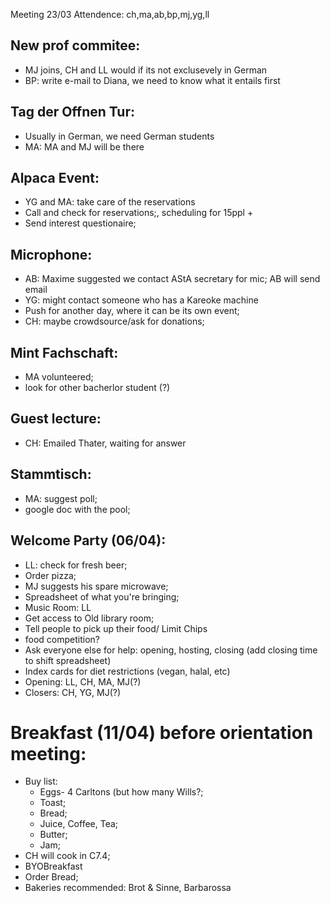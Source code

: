 Meeting 23/03
Attendence: ch,ma,ab,bp,mj,yg,ll


## New prof commitee:
- MJ joins, CH and LL would if its not exclusevely in German
- BP: write e-mail to Diana, we need to know what it entails first

## Tag der Offnen Tur:
- Usually in German, we need German students
- MA: MA and MJ will be there

## Alpaca Event:
- YG and MA: take care of the reservations
- Call and check for reservations;, scheduling for 15ppl +
- Send interest questionaire;

## Microphone:
- AB: Maxime suggested we contact AStA secretary for mic; AB will send email
- YG: might contact someone who has a Kareoke machine
- Push for another day, where it can be its own event;
- CH: maybe crowdsource/ask for donations;

## Mint Fachschaft:
- MA volunteered;
- look for other bacherlor student (?)

## Guest lecture:
- CH: Emailed Thater, waiting for answer

## Stammtisch:
- MA: suggest poll;
- google doc with the pool;

## Welcome Party (06/04):
- LL: check for fresh beer;
- Order pizza;
- MJ suggests his spare microwave;
- Spreadsheet of what you're bringing;
- Music Room: LL
- Get access to Old library room;
- Tell people to pick up their food/ Limit Chips
- food competition?
- Ask everyone else for help: opening, hosting, closing (add closing time to shift spreadsheet)
- Index cards for diet restrictions (vegan, halal, etc)
- Opening: LL, CH, MA, MJ(?)
- Closers: CH, YG, MJ(?)

# Breakfast (11/04) before orientation meeting:
- Buy list:
	- Eggs- 4 Carltons (but how many Wills?;
	- Toast;
	- Bread;
	- Juice, Coffee, Tea;
	- Butter;
	- Jam;
- CH will cook in C7.4;
- BYOBreakfast
- Order Bread;
- Bakeries recommended: Brot & Sinne, Barbarossa

